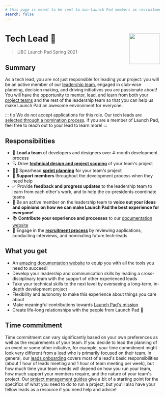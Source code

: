 ```yaml
---
# this page is meant to be sent to non-Launch Pad members as recruitment material - exclude it from search
search: false
---
```


# Tech Lead 🚀 <img align="right" src="https://raw.githubusercontent.com/ubclaunchpad/ubclaunchpad.com/master/src/assets/rocket.png" width="100px">

> UBC Launch Pad Spring 2021

## Summary

As a tech lead, you are not just responsible for leading your project: you will be an active member of our [leadership team](/handbook/manifesto.md#leadership-team), engaged in club-wise planning, decision making, and driving initiatives you are passionate about!
You will have the opportunity to mentor, lead, and learn from both your [project teams](/handbook/manifesto.md#project-teams) and the rest of the leadership team so that you can help us make Launch Pad an awesome environment for everyone.

::: tip We do not accept applications for this role.
Our tech leads are [selected through a nomination process](/handbook/strategy/recurring-processes.md#leads).
If you are a member of Launch Pad, feel free to reach out to your lead to learn more!
:::

## Responsibilities

* 📣 **Lead a team** of developers and designers over 4-month development process
* 🔍 Drive [**technical design and project scoping**](/handbook/project-management/scope.md) of your team's project
* 🚴🏼 Spearhead [**sprint planning**](/handbook/project-management/sprints.md) for your team's project
* 🎳 **Support members** throughout the development process when they need help
* ✅ Provide **feedback and progress updates** to the leadership team to learn from each other's work, and to help the co-presidents coordinate teams
* 💬 Be an active member on the leadership team to **voice out your ideas and opinions on how we can make Launch Pad the best experience for everyone**!
* 📚 **Contribute your experience and processes** to our [documentation website](https://docs.ubclaunchpad.com)
* 📝 Engage in the [**recruitment process**](/handbook/recruitment/overview.md) by reviewing applications, conducting interviews, and nominating future tech-leads

## What you get

* An [amazing documentation website](https://docs.ubclaunchpad.com) to equip you with all the tools you need to succeed!
* Develop your leadership and communication skills by leading a cross-disciplinary team with the support of other experienced leads
* Take your technical skills to the next level by overseeing a long-term, in-depth development project
* Flexibility and autonomy to make this experience about things you care about
* Make meaningful contributions towards [Launch Pad's mission](/handbook/manifesto.md)
* Create life-long relationships with the people from Launch Pad 💫

## Time commitment

Time commitment can vary significantly based on your own preferences as well as the requirements of your team.
If you decide to lead the planning of an event or some other initiative, for example, your time commitment might look very different from a lead who is primarily focused on their team.
In general, our [leads onboarding](/handbook/onboarding/leads.md) covers most of a lead's basic responsibilities (about 1 hour of leads meeting and 1 hour of team meeting per week), but how much time your team needs will depend on how you run your team, how much support your members require, and the nature of your team's project.
Our [project management guides](/handbook/README.md#project-management) give a bit of a starting point for the specifics of what you need to do to run a project, but you'll also have your fellow leads as a resource if you need help and advice!
